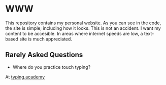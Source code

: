 # WWW

This repository contains my personal website.  As you can see in the
code, the site is simple; including how it looks.  This is not an
accident.  I want my content to be accesible. In areas where internet
speeds are low, a text-based site is much appreciated.

## Rarely Asked Questions

  * Where do you practice touch typing?
  
  At [typing.academy](https://www.typing.academy/ "An academy for,
  well, typing")
